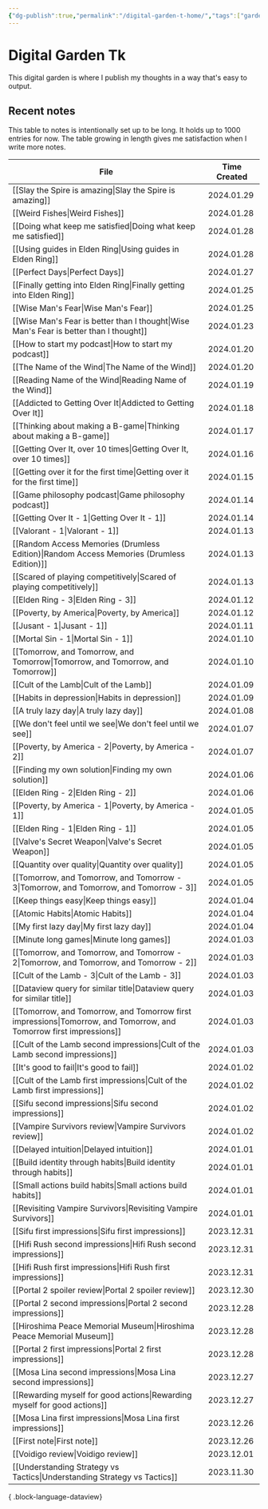 ```yaml
---
{"dg-publish":true,"permalink":"/digital-garden-t-home/","tags":["gardenEntry"],"created":"2023-12-26T20:57:28.391+09:00","updated":"2024-01-29T00:04:02.384+09:00"}
---
```


# Digital Garden Tk

This digital garden is where I publish my thoughts in a way that's easy to output.

## Recent notes

This table to notes is intentionally set up to be long. It holds up to 1000 entries for now. The table growing in length gives me satisfaction when I write more notes.

| File                                                                                                                  | Time Created |
| --------------------------------------------------------------------------------------------------------------------- | ------------ |
| [[Slay the Spire is amazing\|Slay the Spire is amazing]]                                                           | 2024.01.29   |
| [[Weird Fishes\|Weird Fishes]]                                                                                     | 2024.01.28   |
| [[Doing what keep me satisfied\|Doing what keep me satisfied]]                                                     | 2024.01.28   |
| [[Using guides in Elden Ring\|Using guides in Elden Ring]]                                                         | 2024.01.28   |
| [[Perfect Days\|Perfect Days]]                                                                                     | 2024.01.27   |
| [[Finally getting into Elden Ring\|Finally getting into Elden Ring]]                                               | 2024.01.25   |
| [[Wise Man's Fear\|Wise Man's Fear]]                                                                               | 2024.01.25   |
| [[Wise Man's Fear is better than I thought\|Wise Man's Fear is better than I thought]]                             | 2024.01.23   |
| [[How to start my podcast\|How to start my podcast]]                                                               | 2024.01.20   |
| [[The Name of the Wind\|The Name of the Wind]]                                                                     | 2024.01.20   |
| [[Reading Name of the Wind\|Reading Name of the Wind]]                                                             | 2024.01.19   |
| [[Addicted to Getting Over It\|Addicted to Getting Over It]]                                                       | 2024.01.18   |
| [[Thinking about making a B-game\|Thinking about making a B-game]]                                                 | 2024.01.17   |
| [[Getting Over It, over 10 times\|Getting Over It, over 10 times]]                                                 | 2024.01.16   |
| [[Getting over it for the first time\|Getting over it for the first time]]                                         | 2024.01.15   |
| [[Game philosophy podcast\|Game philosophy podcast]]                                                               | 2024.01.14   |
| [[Getting Over It - 1\|Getting Over It - 1]]                                                                       | 2024.01.14   |
| [[Valorant - 1\|Valorant - 1]]                                                                                     | 2024.01.13   |
| [[Random Access Memories (Drumless Edition)\|Random Access Memories (Drumless Edition)]]                           | 2024.01.13   |
| [[Scared of playing competitively\|Scared of playing competitively]]                                               | 2024.01.13   |
| [[Elden Ring - 3\|Elden Ring - 3]]                                                                                 | 2024.01.12   |
| [[Poverty, by America\|Poverty, by America]]                                                                       | 2024.01.12   |
| [[Jusant - 1\|Jusant - 1]]                                                                                         | 2024.01.11   |
| [[Mortal Sin - 1\|Mortal Sin - 1]]                                                                                 | 2024.01.10   |
| [[Tomorrow, and Tomorrow, and Tomorrow\|Tomorrow, and Tomorrow, and Tomorrow]]                                     | 2024.01.10   |
| [[Cult of the Lamb\|Cult of the Lamb]]                                                                             | 2024.01.09   |
| [[Habits in depression\|Habits in depression]]                                                                     | 2024.01.09   |
| [[A truly lazy day\|A truly lazy day]]                                                                             | 2024.01.08   |
| [[We don't feel until we see\|We don't feel until we see]]                                                         | 2024.01.07   |
| [[Poverty, by America - 2\|Poverty, by America - 2]]                                                               | 2024.01.07   |
| [[Finding my own solution\|Finding my own solution]]                                                               | 2024.01.06   |
| [[Elden Ring - 2\|Elden Ring - 2]]                                                                                 | 2024.01.06   |
| [[Poverty, by America - 1\|Poverty, by America - 1]]                                                               | 2024.01.05   |
| [[Elden Ring - 1\|Elden Ring - 1]]                                                                                 | 2024.01.05   |
| [[Valve's Secret Weapon\|Valve's Secret Weapon]]                                                                   | 2024.01.05   |
| [[Quantity over quality\|Quantity over quality]]                                                                   | 2024.01.05   |
| [[Tomorrow, and Tomorrow, and Tomorrow - 3\|Tomorrow, and Tomorrow, and Tomorrow - 3]]                             | 2024.01.05   |
| [[Keep things easy\|Keep things easy]]                                                                             | 2024.01.04   |
| [[Atomic Habits\|Atomic Habits]]                                                                                   | 2024.01.04   |
| [[My first lazy day\|My first lazy day]]                                                                           | 2024.01.04   |
| [[Minute long games\|Minute long games]]                                                                           | 2024.01.03   |
| [[Tomorrow, and Tomorrow, and Tomorrow - 2\|Tomorrow, and Tomorrow, and Tomorrow - 2]]                             | 2024.01.03   |
| [[Cult of the Lamb - 3\|Cult of the Lamb - 3]]                                                                     | 2024.01.03   |
| [[Dataview query for similar title\|Dataview query for similar title]]                                             | 2024.01.03   |
| [[Tomorrow, and Tomorrow, and Tomorrow first impressions\|Tomorrow, and Tomorrow, and Tomorrow first impressions]] | 2024.01.03   |
| [[Cult of the Lamb second impressions\|Cult of the Lamb second impressions]]                                       | 2024.01.03   |
| [[It's good to fail\|It's good to fail]]                                                                           | 2024.01.02   |
| [[Cult of the Lamb first impressions\|Cult of the Lamb first impressions]]                                         | 2024.01.02   |
| [[Sifu second impressions\|Sifu second impressions]]                                                               | 2024.01.02   |
| [[Vampire Survivors review\|Vampire Survivors review]]                                                             | 2024.01.02   |
| [[Delayed intuition\|Delayed intuition]]                                                                           | 2024.01.01   |
| [[Build identity through habits\|Build identity through habits]]                                                   | 2024.01.01   |
| [[Small actions build habits\|Small actions build habits]]                                                         | 2024.01.01   |
| [[Revisiting Vampire Survivors\|Revisiting Vampire Survivors]]                                                     | 2024.01.01   |
| [[Sifu first impressions\|Sifu first impressions]]                                                                 | 2023.12.31   |
| [[Hifi Rush second impressions\|Hifi Rush second impressions]]                                                     | 2023.12.31   |
| [[Hifi Rush first impressions\|Hifi Rush first impressions]]                                                       | 2023.12.31   |
| [[Portal 2 spoiler review\|Portal 2 spoiler review]]                                                               | 2023.12.30   |
| [[Portal 2 second impressions\|Portal 2 second impressions]]                                                       | 2023.12.28   |
| [[Hiroshima Peace Memorial Museum\|Hiroshima Peace Memorial Museum]]                                               | 2023.12.28   |
| [[Portal 2 first impressions\|Portal 2 first impressions]]                                                         | 2023.12.28   |
| [[Mosa Lina second impressions\|Mosa Lina second impressions]]                                                     | 2023.12.27   |
| [[Rewarding myself for good actions\|Rewarding myself for good actions]]                                           | 2023.12.27   |
| [[Mosa Lina first impressions\|Mosa Lina first impressions]]                                                       | 2023.12.26   |
| [[First note\|First note]]                                                                                         | 2023.12.26   |
| [[Voidigo review\|Voidigo review]]                                                                                 | 2023.12.01   |
| [[Understanding Strategy vs Tactics\|Understanding Strategy vs Tactics]]                                           | 2023.11.30   |

{ .block-language-dataview}

